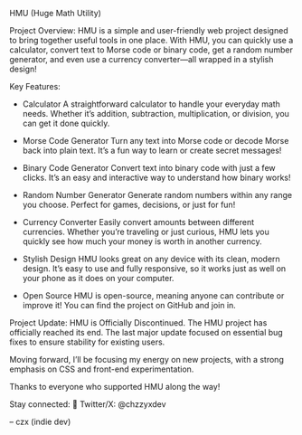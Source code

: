 HMU (Huge Math Utility)

Project Overview: HMU is a simple and user-friendly web project designed to bring together useful tools in one place. With HMU, you can quickly use a calculator, convert text to Morse code or binary code, get a random number generator, and even use a currency converter—all wrapped in a stylish design!

Key Features:

-    Calculator
    A straightforward calculator to handle your everyday math needs. Whether it’s addition, subtraction, multiplication, or division, you can get it done quickly.

 -   Morse Code Generator
    Turn any text into Morse code or decode Morse back into plain text. It’s a fun way to learn or create secret messages!

 -   Binary Code Generator
    Convert text into binary code with just a few clicks. It’s an easy and interactive way to understand how binary works!

-    Random Number Generator
    Generate random numbers within any range you choose. Perfect for games, decisions, or just for fun!

  -  Currency Converter
     Easily convert amounts between different currencies. Whether you’re traveling or just curious, HMU lets you quickly see how much your money is worth in another currency.

   - Stylish Design
    HMU looks great on any device with its clean, modern design. It’s easy to use and fully responsive, so it works just as well on your phone as it does on your computer.

   - Open Source
    HMU is open-source, meaning anyone can contribute or improve it! You can find the project on GitHub and join in.

Project Update: HMU is Officially Discontinued.
 The HMU project has officially reached its end. The last major update focused on essential bug fixes to ensure stability for existing users.

 Moving forward, I’ll be focusing my energy on new projects, with a strong emphasis on CSS and front-end experimentation.

 Thanks to everyone who supported HMU along the way!

Stay connected:
📎 Twitter/X: @chzzyxdev

– czx (indie dev)
